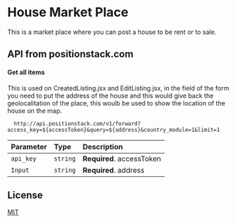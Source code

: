 # House Market Place

This is a market place where you can post a house to be rent or to sale.

## API from positionstack.com

#### Get all items

This is used on CreatedListing.jsx and EditListing.jsx, in the field of the form you need to put the address of the house and this would give back the geolocalitation of the place, this woulb be used to show the location of the house on the map.

```http
  http://api.positionstack.com/v1/forward?access_key=${accessToken}&query=${address}&country_module=1&limit=1
```

| Parameter | Type     | Description               |
| :-------- | :------- | :------------------------ |
| `api_key` | `string` | **Required**. accessToken |
| `Input`   | `string` | **Required**. address     |

## License

[MIT](https://choosealicense.com/licenses/mit/)
